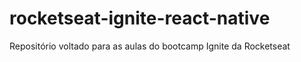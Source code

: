 # rocketseat-ignite-react-native
Repositório voltado para as aulas do bootcamp Ignite da Rocketseat
